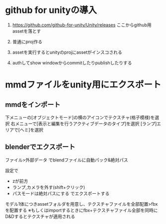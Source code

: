 # github for unityの導入

1. https://github.com/github-for-unity/Unity/releases
ここからgithub用assetを落とす

1. 普通にproj作る

1. assetを実行するとunityのprojにassetがインスコされる

1. authしてshow windowからcommitしたりpublishしたりする


# mmdファイルをunity用にエクスポート

## mmdをインポート
下メニューの[オブジェクトモード]の横のアイコンでテクスチャ(格子模様)を選択
右メニューで[表示と編集を行うアクティブデータのタイプ]を選択
[ランプ]エリアで[ヘミ]を選択

## blenderでエクスポート
ファイル>外部データ でblendファイルに自動パック&絶対パス

設定で
* zが前方
* ランプ,カメラを外す(shift+クリック)
* パスモードは絶対パスにする
でエクスポートする

モデル1体につきassetフォルダを用意し、テクスチャファイルを全部配置>fbxを配置する
※もしくはimportするときにfbx+テクスチャファイル全部を同時にD&Dするとテクスチャが適用される

